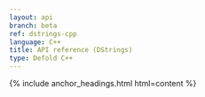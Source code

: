 ```yaml
---
layout: api
branch: beta
ref: dstrings-cpp
language: C++
title: API reference (DStrings)
type: Defold C++
---
```

{% include anchor_headings.html html=content %}